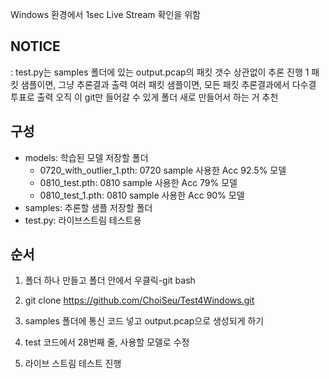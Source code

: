 Windows 환경에서 1sec Live Stream 확인을 위함

## NOTICE
 : test.py는 samples 폴더에 있는 output.pcap의 패킷 갯수 상관없이 추론 진행
   1 패킷 샘플이면, 그냥 추론결과 출력
   여러 패킷 샘플이면, 모든 패킷 추론결과에서 다수결 투표로 출력
   오직 이 git만 들어갈 수 있게 폴더 새로 만들어서 하는 거 추천

## 구성
- models: 학습된 모델 저장할 폴더
   - 0720_with_outlier_1.pth: 0720 sample 사용한 Acc 92.5% 모델
   - 0810_test.pth: 0810 sample 사용한 Acc 79% 모델
   - 0810_test_1.pth: 0810 sample 사용한 Acc 90% 모델
- samples: 추론할 샘플 저장할 폴더
- test.py: 라이브스트림 테스트용

## 순서
  1. 폴더 하나 만들고 폴더 안에서 우클릭-git bash
  
  2. git clone https://github.com/ChoiSeu/Test4Windows.git

  3. samples 폴더에 통신 코드 넣고 output.pcap으로 생성되게 하기

  4. test 코드에서 28번째 줄, 사용할 모델로 수정

  5. 라이브 스트림 테스트 진행
